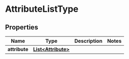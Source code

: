 

# AttributeListType


## Properties

| Name | Type | Description | Notes |
|------------ | ------------- | ------------- | -------------|
|**attribute** | [**List&lt;Attribute&gt;**](Attribute.md) |  |  |



